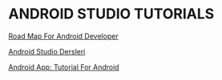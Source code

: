 # ANDROID STUDIO TUTORIALS

[Road Map For Android Developer](https://www.youtube.com/watch?v=kKNgeeL3YOE)

[Android Studio Dersleri](https://www.youtube.com/watch?v=tnHYuOdzmj0&list=PL20Zn-5nPIPHvLPq5xJTTImOd0qeNd9rW)

[Android App: Tutorial For Android](https://play.google.com/store/apps/details?id=arjuntoshniwal.androidtutorials.advanced&hl=en&gl=US)

